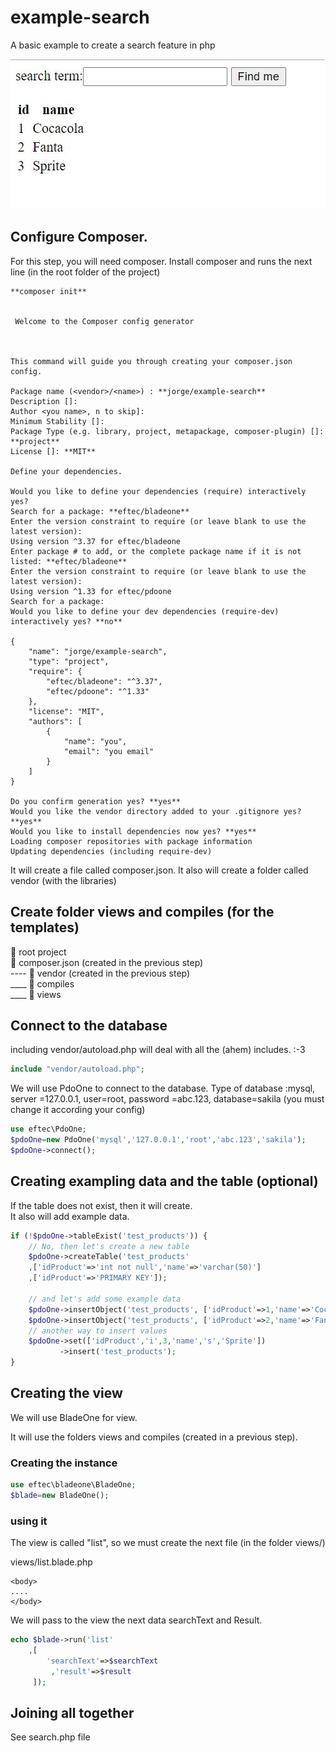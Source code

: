 # example-search
A basic example to create a search feature in php

![](img/search.jpg)

## Configure Composer.

For this step, you will need composer. Install composer and runs the next line (in the root folder of the project)


```
**composer init**


 Welcome to the Composer config generator



This command will guide you through creating your composer.json config.

Package name (<vendor>/<name>) : **jorge/example-search**
Description []:
Author <you name>, n to skip]:
Minimum Stability []:
Package Type (e.g. library, project, metapackage, composer-plugin) []: **project**
License []: **MIT**

Define your dependencies.

Would you like to define your dependencies (require) interactively yes?
Search for a package: **eftec/bladeone**
Enter the version constraint to require (or leave blank to use the latest version):
Using version ^3.37 for eftec/bladeone
Enter package # to add, or the complete package name if it is not listed: **eftec/bladeone**
Enter the version constraint to require (or leave blank to use the latest version):
Using version ^1.33 for eftec/pdoone
Search for a package:
Would you like to define your dev dependencies (require-dev) interactively yes? **no**

{
    "name": "jorge/example-search",
    "type": "project",
    "require": {
        "eftec/bladeone": "^3.37",
        "eftec/pdoone": "^1.33"
    },
    "license": "MIT",
    "authors": [
        {
            "name": "you",
            "email": "you email"
        }
    ]
}

Do you confirm generation yes? **yes**
Would you like the vendor directory added to your .gitignore yes? **yes**
Would you like to install dependencies now yes? **yes**
Loading composer repositories with package information
Updating dependencies (including require-dev)
```

It will create a file called composer.json. It also will create a folder called vendor (with the libraries)

## Create folder views and compiles (for the templates)

📁 root project   
📁 composer.json (created in the previous step)   
---- 📁 vendor (created in the previous step)  
____ 📁 compiles  
____ 📁 views   


## Connect to the database

including vendor/autoload.php will deal with all the (ahem) includes.   :-3

```php
include "vendor/autoload.php";
```

We will use PdoOne to connect to the database.
Type of database :mysql, server =127.0.0.1, user=root, password =abc.123, database=sakila 
(you must change it according your config) 


```php
use eftec\PdoOne;
$pdoOne=new PdoOne('mysql','127.0.0.1','root','abc.123','sakila');
$pdoOne->connect();
```

## Creating exampling data and the table (optional)

If the table does not exist, then it will create.  
It also will add example data.  

```php
if (!$pdoOne->tableExist('test_products')) {
    // No, then let's create a new table
    $pdoOne->createTable('test_products'
    ,['idProduct'=>'int not null','name'=>'varchar(50)']
    ,['idProduct'=>'PRIMARY KEY']);
    
    // and let's add some example data
    $pdoOne->insertObject('test_products', ['idProduct'=>1,'name'=>'Cocacola']);
    $pdoOne->insertObject('test_products', ['idProduct'=>2,'name'=>'Fanta']);
    // another way to insert values
    $pdoOne->set(['idProduct','i',3,'name','s','Sprite'])
           ->insert('test_products');
}
```

## Creating the view

We will use BladeOne for view.

It will use the folders views and compiles  (created in a previous step).

### Creating the instance

```php
use eftec\bladeone\BladeOne;
$blade=new BladeOne();
```

### using it

The view is called "list", so we must create the next file (in the folder views/)

views/list.blade.php  

```
<body>
....
</body>
```


We will pass to the view the next data searchText and Result.   

```php
echo $blade->run('list'
    ,[
        'searchText'=>$searchText
         ,'result'=>$result
     ]);
```

## Joining all together

See search.php file


